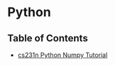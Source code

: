 # Python

## Table of Contents

- [cs231n Python Numpy Tutorial](https://cs231n.github.io/python-numpy-tutorial/)
